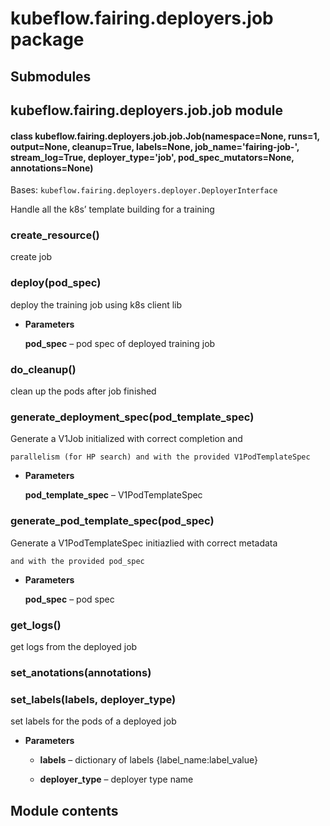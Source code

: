 # kubeflow.fairing.deployers.job package

## Submodules

## kubeflow.fairing.deployers.job.job module


#### class kubeflow.fairing.deployers.job.job.Job(namespace=None, runs=1, output=None, cleanup=True, labels=None, job_name='fairing-job-', stream_log=True, deployer_type='job', pod_spec_mutators=None, annotations=None)
Bases: `kubeflow.fairing.deployers.deployer.DeployerInterface`

Handle all the k8s’ template building for a training


### create_resource()
create job


### deploy(pod_spec)
deploy the training job using k8s client lib


* **Parameters**

    **pod_spec** – pod spec of deployed training job



### do_cleanup()
clean up the pods after job finished


### generate_deployment_spec(pod_template_spec)
Generate a V1Job initialized with correct completion and

    parallelism (for HP search) and with the provided V1PodTemplateSpec


* **Parameters**

    **pod_template_spec** – V1PodTemplateSpec



### generate_pod_template_spec(pod_spec)
Generate a V1PodTemplateSpec initiazlied with correct metadata

    and with the provided pod_spec


* **Parameters**

    **pod_spec** – pod spec



### get_logs()
get logs from the deployed job


### set_anotations(annotations)

### set_labels(labels, deployer_type)
set labels for the pods of a deployed job


* **Parameters**

    
    * **labels** – dictionary of labels {label_name:label_value}


    * **deployer_type** – deployer type name


## Module contents
